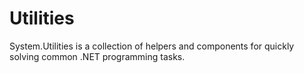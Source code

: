 Utilities
=========

System.Utilities is a collection of helpers and components for quickly solving 
common .NET programming tasks.
